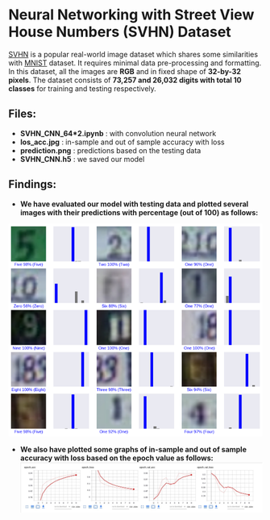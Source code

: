 # **Neural Networking with Street View House Numbers (SVHN) Dataset**

[SVHN](http://ufldl.stanford.edu/housenumbers/) is a popular real-world image dataset which shares some similarities with [MNIST](http://yann.lecun.com/exdb/mnist/) dataset. It requires minimal data pre-processing and formatting. In this dataset, all the images are **RGB** and in fixed shape of **32-by-32 pixels**. The dataset consists of **73,257 and 26,032 digits with total 10 classes** for training and testing respectively. 


## Files:

* **SVHN_CNN_64*2.ipynb** : with convolution neural network
* **los_acc.jpg** : in-sample and out of sample accuracy with loss
* **prediction.png** : predictions based on the testing data
* **SVHN_CNN.h5** : we saved our model


## Findings:

* **We have evaluated our model with testing data and plotted several images with their predictions with percentage (out of 100) as follows:**

![Our predictions](https://github.com/souravskr/ducspond_ai/blob/SVHN_CNN/predictions.png)


* **We also have plotted some graphs of in-sample and out of sample accuracy with loss based on the epoch value as follows:**
![loss_accuracy](https://github.com/souravskr/ducspond_ai/blob/SVHN_CNN/los_acc.jpg)


